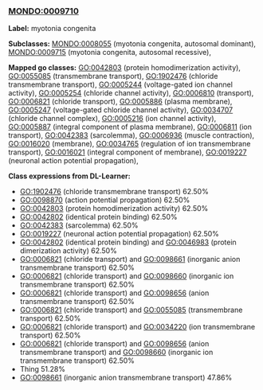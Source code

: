 
### [MONDO:0009710](http://purl.obolibrary.org/obo/MONDO_0009710)
**Label:** myotonia congenita

**Subclasses:** [MONDO:0008055](http://purl.obolibrary.org/obo/MONDO_0008055) (myotonia congenita, autosomal dominant), [MONDO:0009715](http://purl.obolibrary.org/obo/MONDO_0009715) (myotonia congenita, autosomal recessive), 

**Mapped go classes:** [GO:0042803](http://purl.obolibrary.org/obo/GO_0042803) (protein homodimerization activity), [GO:0055085](http://purl.obolibrary.org/obo/GO_0055085) (transmembrane transport), [GO:1902476](http://purl.obolibrary.org/obo/GO_1902476) (chloride transmembrane transport), [GO:0005244](http://purl.obolibrary.org/obo/GO_0005244) (voltage-gated ion channel activity), [GO:0005254](http://purl.obolibrary.org/obo/GO_0005254) (chloride channel activity), [GO:0006810](http://purl.obolibrary.org/obo/GO_0006810) (transport), [GO:0006821](http://purl.obolibrary.org/obo/GO_0006821) (chloride transport), [GO:0005886](http://purl.obolibrary.org/obo/GO_0005886) (plasma membrane), [GO:0005247](http://purl.obolibrary.org/obo/GO_0005247) (voltage-gated chloride channel activity), [GO:0034707](http://purl.obolibrary.org/obo/GO_0034707) (chloride channel complex), [GO:0005216](http://purl.obolibrary.org/obo/GO_0005216) (ion channel activity), [GO:0005887](http://purl.obolibrary.org/obo/GO_0005887) (integral component of plasma membrane), [GO:0006811](http://purl.obolibrary.org/obo/GO_0006811) (ion transport), [GO:0042383](http://purl.obolibrary.org/obo/GO_0042383) (sarcolemma), [GO:0006936](http://purl.obolibrary.org/obo/GO_0006936) (muscle contraction), [GO:0016020](http://purl.obolibrary.org/obo/GO_0016020) (membrane), [GO:0034765](http://purl.obolibrary.org/obo/GO_0034765) (regulation of ion transmembrane transport), [GO:0016021](http://purl.obolibrary.org/obo/GO_0016021) (integral component of membrane), [GO:0019227](http://purl.obolibrary.org/obo/GO_0019227) (neuronal action potential propagation), 

**Class expressions from DL-Learner:**

- [GO:1902476](http://purl.obolibrary.org/obo/GO_1902476) (chloride transmembrane transport) 62.50%
- [GO:0098870](http://purl.obolibrary.org/obo/GO_0098870) (action potential propagation) 62.50%
- [GO:0042803](http://purl.obolibrary.org/obo/GO_0042803) (protein homodimerization activity) 62.50%
- [GO:0042802](http://purl.obolibrary.org/obo/GO_0042802) (identical protein binding) 62.50%
- [GO:0042383](http://purl.obolibrary.org/obo/GO_0042383) (sarcolemma) 62.50%
- [GO:0019227](http://purl.obolibrary.org/obo/GO_0019227) (neuronal action potential propagation) 62.50%
- [GO:0042802](http://purl.obolibrary.org/obo/GO_0042802) (identical protein binding) and [GO:0046983](http://purl.obolibrary.org/obo/GO_0046983) (protein dimerization activity) 62.50%
- [GO:0006821](http://purl.obolibrary.org/obo/GO_0006821) (chloride transport) and [GO:0098661](http://purl.obolibrary.org/obo/GO_0098661) (inorganic anion transmembrane transport) 62.50%
- [GO:0006821](http://purl.obolibrary.org/obo/GO_0006821) (chloride transport) and [GO:0098660](http://purl.obolibrary.org/obo/GO_0098660) (inorganic ion transmembrane transport) 62.50%
- [GO:0006821](http://purl.obolibrary.org/obo/GO_0006821) (chloride transport) and [GO:0098656](http://purl.obolibrary.org/obo/GO_0098656) (anion transmembrane transport) 62.50%
- [GO:0006821](http://purl.obolibrary.org/obo/GO_0006821) (chloride transport) and [GO:0055085](http://purl.obolibrary.org/obo/GO_0055085) (transmembrane transport) 62.50%
- [GO:0006821](http://purl.obolibrary.org/obo/GO_0006821) (chloride transport) and [GO:0034220](http://purl.obolibrary.org/obo/GO_0034220) (ion transmembrane transport) 62.50%
- [GO:0006821](http://purl.obolibrary.org/obo/GO_0006821) (chloride transport) and [GO:0098656](http://purl.obolibrary.org/obo/GO_0098656) (anion transmembrane transport) and [GO:0098660](http://purl.obolibrary.org/obo/GO_0098660) (inorganic ion transmembrane transport) 62.50%
- Thing 51.28%
- [GO:0098661](http://purl.obolibrary.org/obo/GO_0098661) (inorganic anion transmembrane transport) 47.86%


